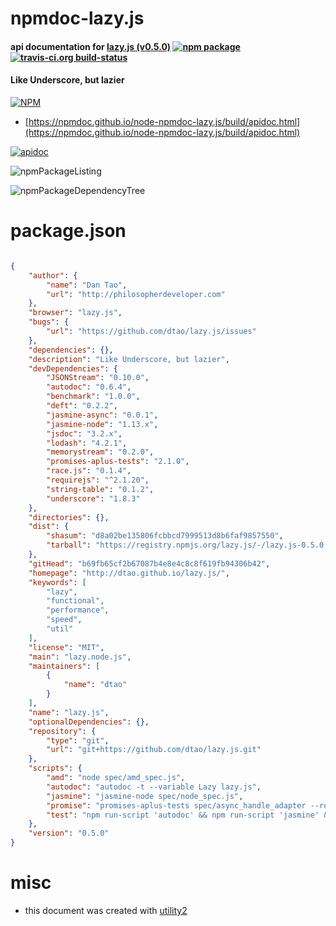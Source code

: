 # npmdoc-lazy.js

#### api documentation for  [lazy.js (v0.5.0)](http://dtao.github.io/lazy.js/)  [![npm package](https://img.shields.io/npm/v/npmdoc-lazy.js.svg?style=flat-square)](https://www.npmjs.org/package/npmdoc-lazy.js) [![travis-ci.org build-status](https://api.travis-ci.org/npmdoc/node-npmdoc-lazy.js.svg)](https://travis-ci.org/npmdoc/node-npmdoc-lazy.js)

#### Like Underscore, but lazier

[![NPM](https://nodei.co/npm/lazy.js.png?downloads=true&downloadRank=true&stars=true)](https://www.npmjs.com/package/lazy.js)

- [https://npmdoc.github.io/node-npmdoc-lazy.js/build/apidoc.html](https://npmdoc.github.io/node-npmdoc-lazy.js/build/apidoc.html)

[![apidoc](https://npmdoc.github.io/node-npmdoc-lazy.js/build/screenCapture.buildCi.browser.%252Ftmp%252Fbuild%252Fapidoc.html.png)](https://npmdoc.github.io/node-npmdoc-lazy.js/build/apidoc.html)

![npmPackageListing](https://npmdoc.github.io/node-npmdoc-lazy.js/build/screenCapture.npmPackageListing.svg)

![npmPackageDependencyTree](https://npmdoc.github.io/node-npmdoc-lazy.js/build/screenCapture.npmPackageDependencyTree.svg)



# package.json

```json

{
    "author": {
        "name": "Dan Tao",
        "url": "http://philosopherdeveloper.com"
    },
    "browser": "lazy.js",
    "bugs": {
        "url": "https://github.com/dtao/lazy.js/issues"
    },
    "dependencies": {},
    "description": "Like Underscore, but lazier",
    "devDependencies": {
        "JSONStream": "0.10.0",
        "autodoc": "0.6.4",
        "benchmark": "1.0.0",
        "deft": "0.2.2",
        "jasmine-async": "0.0.1",
        "jasmine-node": "1.13.x",
        "jsdoc": "3.2.x",
        "lodash": "4.2.1",
        "memorystream": "0.2.0",
        "promises-aplus-tests": "2.1.0",
        "race.js": "0.1.4",
        "requirejs": "^2.1.20",
        "string-table": "0.1.2",
        "underscore": "1.8.3"
    },
    "directories": {},
    "dist": {
        "shasum": "d8a02be135806fcbbcd7999513d8b6faf9857550",
        "tarball": "https://registry.npmjs.org/lazy.js/-/lazy.js-0.5.0.tgz"
    },
    "gitHead": "b69fb65cf2b67087b4e8e4c8c8f619fb94306b42",
    "homepage": "http://dtao.github.io/lazy.js/",
    "keywords": [
        "lazy",
        "functional",
        "performance",
        "speed",
        "util"
    ],
    "license": "MIT",
    "main": "lazy.node.js",
    "maintainers": [
        {
            "name": "dtao"
        }
    ],
    "name": "lazy.js",
    "optionalDependencies": {},
    "repository": {
        "type": "git",
        "url": "git+https://github.com/dtao/lazy.js.git"
    },
    "scripts": {
        "amd": "node spec/amd_spec.js",
        "autodoc": "autodoc -t --variable Lazy lazy.js",
        "jasmine": "jasmine-node spec/node_spec.js",
        "promise": "promises-aplus-tests spec/async_handle_adapter --reporter dot --bail",
        "test": "npm run-script 'autodoc' && npm run-script 'jasmine' && npm run-script 'amd' && npm run-script 'promise'"
    },
    "version": "0.5.0"
}
```



# misc
- this document was created with [utility2](https://github.com/kaizhu256/node-utility2)
